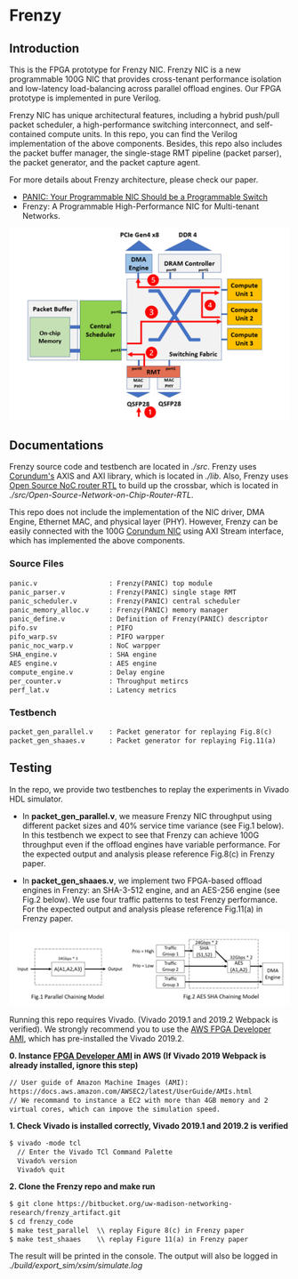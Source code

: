 # Frenzy

## Introduction
This is the FPGA prototype for Frenzy NIC. Frenzy NIC is a new programmable 100G NIC that provides cross-tenant performance isolation and low-latency load-balancing across parallel offload engines. Our FPGA prototype is implemented in pure Verilog. 

Frenzy NIC has unique architectural features, including a hybrid push/pull packet scheduler, a high-performance switching interconnect, and self-contained compute units. In this repo, you can find the Verilog implementation of the above components. Besides, this repo also includes the packet buffer manager, the single-stage RMT pipeline (packet parser), the packet generator, and the packet capture agent.

For more details about Frenzy architecture, please check our paper. 

* [PANIC: Your Programmable NIC Should be a Programmable Switch](http://wisr.cs.wisc.edu/papers/panic.hotnets18.pdf)
* Frenzy: A Programmable High-Performance NIC for Multi-tenant Networks.

![arch design](/doc/arch_design.png)

## Documentations
Frenzy source code and testbench are located in *./src*. Frenzy uses [Corundum's](https://github.com/ucsdsysnet/corundum) AXIS and AXI library, which is located in *./lib*. Also, Frenzy uses [Open Source NoC router RTL](https://github.com/anan-cn/Open-Source-Network-on-Chip-Router-RTL) to build up the crossbar, which is located in *./src/Open-Source-Network-on-Chip-Router-RTL*.

This repo does not include the implementation of the NIC driver, DMA Engine, Ethernet MAC, and physical layer (PHY). However, Frenzy can be easily connected with the 100G [Corundum NIC](https://github.com/ucsdsysnet/corundum) using AXI Stream interface, which has implemented the above components.

### Source Files
    panic.v                  : Frenzy(PANIC) top module
    panic_parser.v           : Frenzy(PANIC) single stage RMT
    panic_scheduler.v        : Frenzy(PANIC) central scheduler
    panic_memory_alloc.v     : Frenzy(PANIC) memory manager
    panic_define.v           : Definition of Frenzy(PANIC) descriptor
    pifo.sv                  : PIFO
    pifo_warp.sv             : PIFO warpper
    panic_noc_warp.v         : NoC warpper
    SHA_engine.v             : SHA engine
    AES engine.v             : AES engine
    compute_engine.v         : Delay engine
    per_counter.v            : Throughput metircs
    perf_lat.v               : Latency metrics
   

### Testbench
    packet_gen_parallel.v    : Packet generator for replaying Fig.8(c)
    packet_gen_shaaes.v      : Packet generator for replaying Fig.11(a)

## Testing

In the repo, we provide two testbenches to replay the experiments in Vivado HDL simulator. 

* In **packet_gen_parallel.v**, we measure Frenzy NIC throughput using different packet sizes and 40% service time variance (see Fig.1 below). In this testbench we expect to see that Frenzy can achieve 100G throughput even if the offload engines have variable performance. For the expected output and analysis please reference Fig.8(c) in Frenzy paper.

* In **packet_gen_shaaes.v**, we implement two FPGA-based offload engines in Frenzy: an SHA-3-512 engine, and an AES-256 engine (see Fig.2 below). We use four traffic patterns to test Frenzy performance. For the expected output and analysis please reference Fig.11(a) in Frenzy paper.
  
![chaining model](/doc/chaining_model.png)

Running this repo requires Vivado. (Vivado 2019.1 and 2019.2 Webpack is verified). We strongly recommend you to use the [AWS FPGA Developer AMI](https://aws.amazon.com/marketplace/pp/B06VVYBLZZ), which has pre-installed the Vivado 2019.2.

**0. Instance [FPGA Developer AMI](https://aws.amazon.com/marketplace/pp/B06VVYBLZZ) in AWS (If Vivado 2019 Webpack is already installed, ignore this step)**
```
// User guide of Amazon Machine Images (AMI): https://docs.aws.amazon.com/AWSEC2/latest/UserGuide/AMIs.html
// We recommand to instance a EC2 with more than 4GB memory and 2 virtual cores, which can impove the simulation speed.
```


**1. Check Vivado is installed correctly, Vivado 2019.1 and 2019.2 is verified**
   
```
$ vivado -mode tcl 
  // Enter the Vivado TCl Command Palette
  Vivado% version
  Vivado% quit
```
**2. Clone the Frenzy repo and make run**

```
$ git clone https://bitbucket.org/uw-madison-networking-research/frenzy_artifact.git
$ cd frenzy_code
$ make test_parallel  \\ replay Figure 8(c) in Frenzy paper
$ make test_shaaes    \\ replay Figure 11(a) in Frenzy paper
```
The result will be printed in the console. The output will also be logged in *./build/export_sim/xsim/simulate.log*

